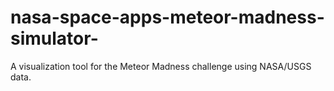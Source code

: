 # nasa-space-apps-meteor-madness-simulator-
A visualization tool for the Meteor Madness challenge using NASA/USGS data.
